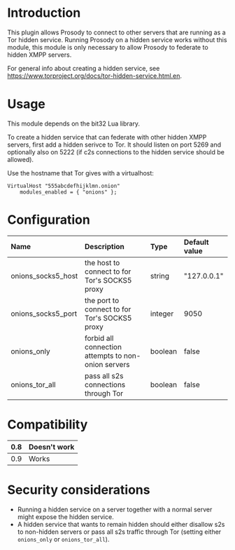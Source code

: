 # Introduction #

This plugin allows Prosody to connect to other servers that are running as a Tor hidden service. Running Prosody on a hidden service works without this module, this module is only necessary to allow Prosody to federate to hidden XMPP servers.

For general info about creating a hidden service, see https://www.torproject.org/docs/tor-hidden-service.html.en.

# Usage #
This module depends on the bit32 Lua library.

To create a hidden service that can federate with other hidden XMPP servers, first add a hidden serivce to Tor. It should listen on port 5269 and optionally also on 5222 (if c2s connections to the hidden service should be allowed).

Use the hostname that Tor gives with a virtualhost:

```
VirtualHost "555abcdefhijklmn.onion"
	modules_enabled = { "onions" };
```

# Configuration #
| **Name** | **Description** | **Type** | **Default value** |
|:---------|:----------------|:---------|:------------------|
| onions\_socks5\_host | the host to connect to for Tor's SOCKS5 proxy | string | "127.0.0.1" |
| onions\_socks5\_port | the port to connect to for Tor's SOCKS5 proxy | integer | 9050 |
| onions\_only | forbid all connection attempts to non-onion servers | boolean | false |
| onions\_tor\_all | pass all s2s connections through Tor | boolean | false |


# Compatibility #
|0.8|Doesn't work|
|:--|:-----------|
|0.9|Works|

# Security considerations #
  * Running a hidden service on a server together with a normal server might expose the hidden service.
  * A hidden service that wants to remain hidden should either disallow s2s to non-hidden servers or pass all s2s traffic through Tor (setting either `onions_only` or `onions_tor_all`).